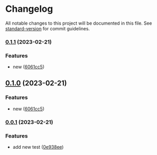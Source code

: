 # Changelog

All notable changes to this project will be documented in this file. See [standard-version](https://github.com/conventional-changelog/standard-version) for commit guidelines.

### [0.1.1](https://github.com/tharinduEranga/maven_semantic_release/compare/v0.0.1...v0.1.1) (2023-02-21)


### Features

* new ([6061cc5](https://github.com/tharinduEranga/maven_semantic_release/commit/6061cc524bb0ce8f4497b6652faaff781b1b64ca))

## [0.1.0](https://github.com/tharinduEranga/maven_semantic_release/compare/v0.0.1...v0.1.0) (2023-02-21)


### Features

* new ([6061cc5](https://github.com/tharinduEranga/maven_semantic_release/commit/6061cc524bb0ce8f4497b6652faaff781b1b64ca))

### [0.0.1](https://github.com/tharinduEranga/maven_semantic_release/compare/v0.1.1...v0.0.1) (2023-02-21)


### Features

* add new test ([0e938ee](https://github.com/tharinduEranga/maven_semantic_release/commit/0e938eed0d4ed4bd0d4d726aadb4260433290779))
